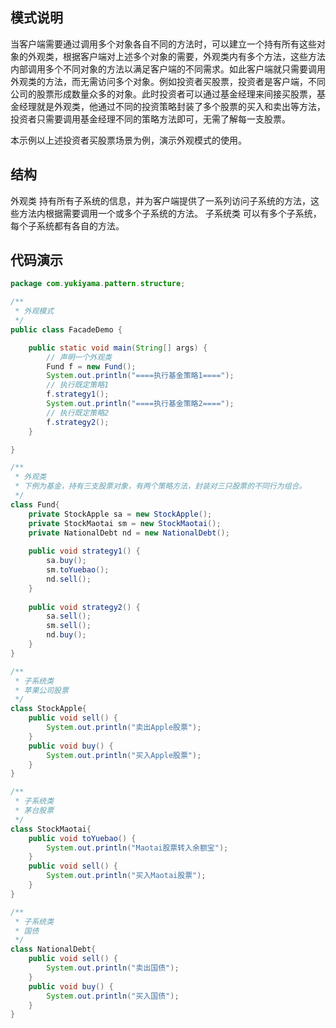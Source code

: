 ## 模式说明
当客户端需要通过调用多个对象各自不同的方法时，可以建立一个持有所有这些对象的外观类，根据客户端对上述多个对象的需要，外观类内有多个方法，这些方法内部调用多个不同对象的方法以满足客户端的不同需求。如此客户端就只需要调用外观类的方法，而无需访问多个对象。例如投资者买股票，投资者是客户端，不同公司的股票形成数量众多的对象。此时投资者可以通过基金经理来间接买股票，基金经理就是外观类，他通过不同的投资策略封装了多个股票的买入和卖出等方法，投资者只需要调用基金经理不同的策略方法即可，无需了解每一支股票。
​

本示例以上述投资者买股票场景为例，演示外观模式的使用。
​

## 结构
外观类
  持有所有子系统的信息，并为客户端提供了一系列访问子系统的方法，这些方法内根据需要调用一个或多个子系统的方法。
子系统类
  可以有多个子系统，每个子系统都有各自的方法。
​

## 代码演示
```java
package com.yukiyama.pattern.structure;

/**
 * 外观模式
 */
public class FacadeDemo {

    public static void main(String[] args) {
        // 声明一个外观类
        Fund f = new Fund();
        System.out.println("====执行基金策略1====");
        // 执行既定策略1
        f.strategy1();
        System.out.println("====执行基金策略2====");
        // 执行既定策略2
        f.strategy2();
    }

}

/**
 * 外观类
 * 下例为基金，持有三支股票对象，有两个策略方法，封装对三只股票的不同行为组合。
 */
class Fund{
    private StockApple sa = new StockApple();
    private StockMaotai sm = new StockMaotai();
    private NationalDebt nd = new NationalDebt();
    
    public void strategy1() {
        sa.buy();
        sm.toYuebao();
        nd.sell();
    }
    
    public void strategy2() {
        sa.sell();
        sm.sell();
        nd.buy();
    }
}

/**
 * 子系统类
 * 苹果公司股票
 */
class StockApple{
    public void sell() {
        System.out.println("卖出Apple股票");
    }
    public void buy() {
        System.out.println("买入Apple股票");
    }
}

/**
 * 子系统类
 * 茅台股票
 */
class StockMaotai{
    public void toYuebao() {
        System.out.println("Maotai股票转入余额宝");
    }
    public void sell() {
        System.out.println("买入Maotai股票");
    }
}

/**
 * 子系统类
 * 国债
 */
class NationalDebt{
    public void sell() {
        System.out.println("卖出国债");
    }
    public void buy() {
        System.out.println("买入国债");
    }
}
```
